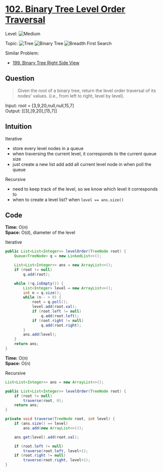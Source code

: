 # [102. Binary Tree Level Order Traversal](https://leetcode.com/problems/binary-tree-level-order-traversal/)

Level:
![Medium](https://img.shields.io/badge/-Medium-ff8000)

Topic:
![Tree](https://img.shields.io/badge/-Tree-70db70)
![Binary Tree](https://img.shields.io/badge/-Binary_Tree-5cd65c)
![Breadth First Search](https://img.shields.io/badge/-Breadth_First_Search-33cc33)

Similar Problem:

- [199. Binary Tree Right Side View](0199.md)

## Question

> Given the root of a binary tree, return the level order traversal of its nodes' values. (i.e., from left to right, level by level).

Input: root = [3,9,20,null,null,15,7]  
Output: [[3],[9,20],[15,7]]

## Intuition

Iterative

- store every level nodes in a queue
- when traversing the current level, it corresponds to the current queue size
- just create a new list add add all current level node in when poll the queue

Recursive

- need to keep track of the level, so we know which level it corresponds to
- when to create a level list? when `level == ans.size()`

## Code

**Time:** O(n)  
**Space:** O(d), diameter of the level

Iterative

```java
public List<List<Integer>> levelOrder(TreeNode root) {
    Queue<TreeNode> q = new LinkedList<>();

    List<List<Integer>> ans = new ArrayList<>();
    if (root != null)
        q.add(root);

    while (!q.isEmpty()) {
        List<Integer> level = new ArrayList<>();
        int n = q.size();
        while (n-- > 0) {
            root = q.poll();
            level.add(root.val);
            if (root.left != null)
                q.add(root.left);
            if (root.right != null)
                q.add(root.right);
        }
        ans.add(level);
    }
    return ans;
}
```

**Time:** O(n)  
**Space:** O(n)

Recursive

```java
List<List<Integer>> ans = new ArrayList<>();

public List<List<Integer>> levelOrder(TreeNode root) {
    if (root != null)
        traverse(root, 0);
    return ans;
}

private void traverse(TreeNode root, int level) {
    if (ans.size() == level)
        ans.add(new ArrayList<>());

    ans.get(level).add(root.val);

    if (root.left != null)
        traverse(root.left, level+1);
    if (root.right != null)
        traverse(root.right, level+1);
}
```
